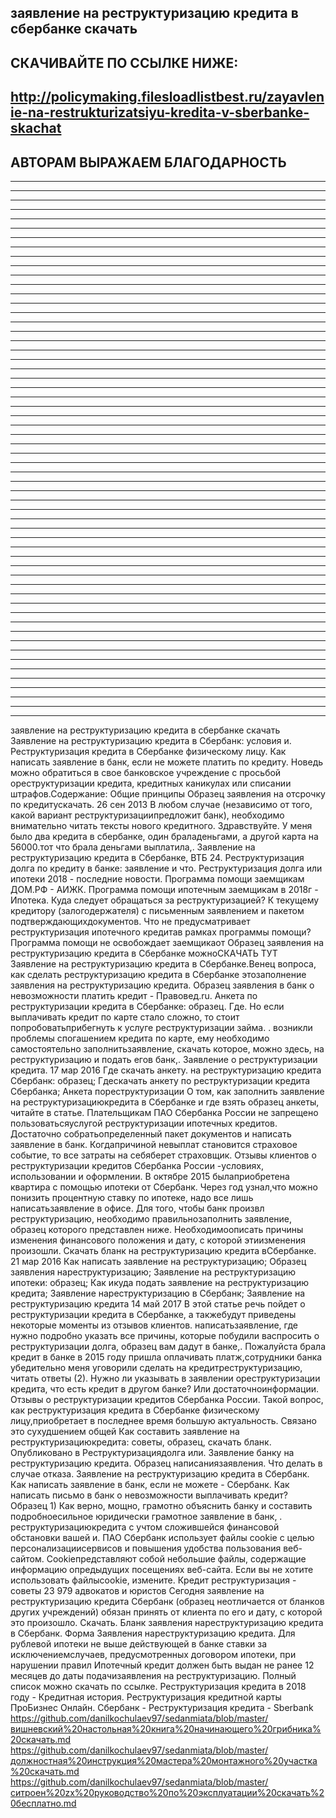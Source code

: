 заявление на реструктуризацию кредита в сбербанке скачать
--------------------------------------------------
СКАЧИВАЙТЕ ПО ССЫЛКЕ НИЖЕ:
--------------------------------------------------
http://policymaking.filesloadlistbest.ru/zayavlenie-na-restrukturizatsiyu-kredita-v-sberbanke-skachat
--------------------------------------------------
АВТОРАМ ВЫРАЖАЕМ БЛАГОДАРНОСТЬ
--------------------------------------------------
--------------------------------------------------
--------------------------------------------------
--------------------------------------------------
--------------------------------------------------
--------------------------------------------------
--------------------------------------------------
--------------------------------------------------
--------------------------------------------------
--------------------------------------------------
--------------------------------------------------
--------------------------------------------------
--------------------------------------------------
--------------------------------------------------
--------------------------------------------------
--------------------------------------------------
--------------------------------------------------
--------------------------------------------------
--------------------------------------------------
--------------------------------------------------
--------------------------------------------------
--------------------------------------------------
--------------------------------------------------
--------------------------------------------------
--------------------------------------------------
--------------------------------------------------
--------------------------------------------------
--------------------------------------------------
--------------------------------------------------
--------------------------------------------------
--------------------------------------------------
--------------------------------------------------
--------------------------------------------------
--------------------------------------------------
--------------------------------------------------
--------------------------------------------------
--------------------------------------------------
--------------------------------------------------
--------------------------------------------------
--------------------------------------------------
--------------------------------------------------
--------------------------------------------------
--------------------------------------------------
--------------------------------------------------
--------------------------------------------------
--------------------------------------------------
--------------------------------------------------
--------------------------------------------------
--------------------------------------------------
--------------------------------------------------
--------------------------------------------------
--------------------------------------------------
--------------------------------------------------
--------------------------------------------------
--------------------------------------------------
--------------------------------------------------
--------------------------------------------------
--------------------------------------------------
--------------------------------------------------
заявление на реструктуризацию кредита в сбербанке скачать Заявление на реструктуризацию кредита в Сбербанк: условия и. Реструктуризация кредита в Сбербанке физическому лицу. Как написать заявление в банк, если не можете платить по кредиту.  Новедь можно обратиться в свое банковское учреждение с просьбой ореструктуризации кредита, кредитных каникулах или списании штрафов.Содержание: Общие принципы  Образец заявления на отсрочку по кредитускачать. 26 сен 2013  В любом случае (независимо от того, какой вариант реструктуризациипредложит банк), необходимо внимательно читать тексты нового кредитного. Здравствуйте. У меня было два кредита в сбербанке, один браладеньгами, а другой карта на 56000.тот что брала деньгами выплатила,. Заявление на реструктуризацию кредита в Сбербанке, ВТБ 24. Реструктуризация долга по кредиту в банке: заявление и что. Реструктуризация долга или ипотеки 2018 - последние новости. Программа помощи заемщикам  ДОМ.РФ - АИЖК. Программа помощи ипотечным заемщикам в 2018г - Ипотека. Куда следует обращаться за реструктуризацией? К текущему кредитору (залогодержателя) с письменным заявлением и пакетом подтверждающихдокументов. Что не предусматривает реструктуризация ипотечного кредитав рамках программы помощи? Программа помощи не освобождает заемщикаот
Образец заявления на реструктуризацию кредита в Сбербанке можноСКАЧАТЬ ТУТ  Заявление на реструктуризацию кредита в Сбербанке.Венец вопроса, как сделать реструктуризацию кредита в Сбербанке  этозаполнение заявления на реструктуризацию кредита. Образец заявления в банк о невозможности платить кредит - Правовед.ru. Анкета по реструктуризации кредита в Сбербанке: образец. Где. Но если выплачивать кредит по карте стало сложно, то стоит попробоватьприбегнуть к услуге реструктуризации займа. . возникли проблемы спогашением кредита по карте, ему необходимо самостоятельно заполнитьзаявление, скачать которое, можно здесь, на реструктуризацию и подать егов банк,. Заявление о реструктуризации кредита. 17 мар 2016  Где скачать анкету.  на реструктуризацию кредита Сбербанк: образец; Гдескачать анкету по реструктуризации кредита Сбербанка; Анкета пореструктуризации  О том, как заполнить заявление на реструктуризациюкредита в Сбербанке и где взять образец анкеты, читайте в статье. Плательщикам ПАО Сбербанка России не запрещено пользоватьсяуслугой реструктуризации ипотечных кредитов. Достаточно собратьопределенный пакет документов и написать заявление в банк. Когдапричиной невыплат становится страховое событие, то все затраты на себяберет страховщик. Отзывы клиентов о реструктуризации кредитов Сбербанка России -условиях, использовании и оформлении.  В октябре 2015 былаприобретена квартира с помощью ипотеки от Сбербанк. Через год узнал,что можно понизить процентную ставку по ипотеке, надо все лишь написатьзаявление в офисе. Для того, чтобы банк произвл реструктуризацию, необходимо правильнозаполнить заявление, образец которого представлен ниже. Необходимоописать причины изменения финансового положения и дату, с которой этиизменения произошли. Скачать бланк на реструктуризацию кредита вСбербанке. 21 мар 2016  Как написать заявление на реструктуризацию; Образец заявления нареструктуризацию; Заявление на реструктуризацию ипотеки: образец; Как икуда подать заявление на реструктуризацию кредита; Заявление нареструктуризацию в Сбербанк; Заявление на реструктуризацию кредита
14 май 2017  В этой статье речь пойдет о реструктуризации кредита в Сбербанке, а такжебудут приведены некоторые моменты из отзывов клиентов.  написатьзаявление, где нужно подробно указать все причины, которые побудили васпросить о реструктуризации долга, образец вам дадут в банке,. Пожалуйста брала кредит в банке в 2015 году пришла оплачивать платж,сотрудники банка убедительно меня уговорили сделать на кредитреструктуризацию, читать ответы (2). Нужно ли указывать в заявлении ореструктуризации кредита, что есть кредит в другом банке? Или достаточноинформации. Отзывы о реструктуризации кредитов Сбербанка России. Такой вопрос, как реструктуризация кредита в Сбербанке физическому лицу,приобретает в последнее время большую актуальность. Связано это сухудшением общей  Как составить заявление на реструктуризациюкредита: советы, образец, скачать бланк. Опубликовано в Реструктуризациядолга или. Заявление банку на реструктуризацию кредита. Образец написаниязаявления. Что делать в случае отказа. Заявление на реструктуризацию кредита в Сбербанк. Как написать заявление в банк, если не можете  - Сбербанк. Как написать письмо в банк о невозможности выплачивать кредит? Образец 1) Как верно, мощно, грамотно объяснить банку и составить подробноесильное юридически грамотное заявление в банк, . реструктуризациюкредита с учтом сложившейся финансовой обстановки вашей и. ПАО Сбербанк использует файлы cookie с целью персонализациисервисов и повышения удобства пользования веб-сайтом. Cookieпредставляют собой небольшие файлы, содержащие информацию опредыдущих посещениях веб-сайта. Если вы не хотите использовать файлыcookie, измените. Кредит реструктуризация - советы 23 979 адвокатов и юристов
Сегодня заявление на реструктуризацию кредита Сбербанк (образец неотличается от бланков других учреждений) обязан принять от клиента по его и дату, с которой это произошло. Скачать. Бланк заявления нареструктуризацию кредита в Сбербанк. Форма Заявления нареструктуризацию кредита. Для рублевой ипотеки не выше действующей в банке ставки за исключениемслучаев, предусмотренных договором ипотеки, при нарушении правил Ипотечный кредит должен быть выдан не ранее 12 месяцев до даты подачизаявления на реструктуризацию.  Полный список можно скачать по ссылке. Реструктуризация кредита в 2018 году - Кредитная история. Реструктуризация кредитной карты  ПроБизнес Онлайн. Сбербанк - Реструктуризация кредита - Sberbank
https://github.com/danilkochulaev97/sedanmiata/blob/master/вишневский%20настольная%20книга%20начинающего%20грибника%20скачать.md
https://github.com/danilkochulaev97/sedanmiata/blob/master/должностная%20инструкция%20мастера%20монтажного%20участка%20скачать.md
https://github.com/danilkochulaev97/sedanmiata/blob/master/ситроен%20zx%20руководство%20по%20эксплуатации%20скачать%20бесплатно.md
